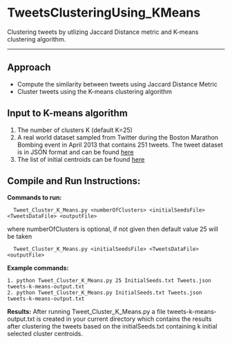 # TweetsClusteringUsing_KMeans

Clustering tweets by utlizing Jaccard Distance metric and K-means clustering algorithm.

<hr>

## Approach

- Compute the similarity between tweets using Jaccard Distance Metric
- Cluster tweets using the K-means clustering algorithm

## Input to K-means algorithm

1. The number of clusters K (default K=25)
2. A real world dataset sampled from Twitter during the Boston Marathon Bombing event in April 2013 that contains 251 tweets. The tweet dataset is in JSON format and can be found <a href="https://github.com/patilankita79/TweetsClusteringUsing_KMeans/blob/master/TweetClustering/Tweets.json">here</a>
3. The list of initial centroids can be found <a href="https://github.com/patilankita79/TweetsClusteringUsing_KMeans/blob/master/TweetClustering/InitialSeeds.txt">here</a>

## Compile and Run Instructions:

**Commands to run:**

```
  Tweet_Cluster_K_Means.py <numberOfClusters> <initialSeedsFile> <TweetsDataFile> <outputFile>
```
  where numberOfClusters is optional, if not given then default value 25 will be taken
  
```  
  Tweet_Cluster_K_Means.py <initialSeedsFile> <TweetsDataFile> <outputFile>
```

**Example commands:**

```
1. python Tweet_Cluster_K_Means.py 25 InitialSeeds.txt Tweets.json tweets-k-means-output.txt
2. python Tweet_Cluster_K_Means.py InitialSeeds.txt Tweets.json tweets-k-means-output.txt
```

**Results:**
After running Tweet_Cluster_K_Means.py a file  tweets-k-means-output.txt is created in your current directory which contains the results after clustering the tweets based on the initialSeeds.txt containing k initial selected cluster centroids. 
